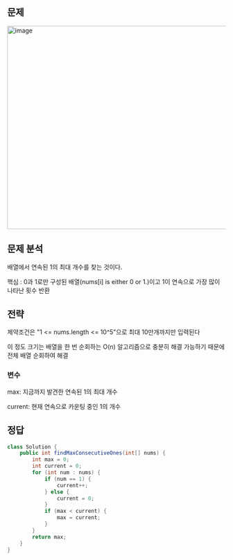 ## 문제
<img width="911" height="469" alt="image" src="https://github.com/user-attachments/assets/922b76f6-1df0-45ec-8c14-2da1ff8deea8" />

## 문제 분석
<p>배열에서 연속된 1의 최대 개수를 찾는 것이다.</p>
<p>핵심 : 0과 1로만 구성된 배열(nums[i] is either 0 or 1.)이고 1이 연속으로 가장 많이 나타난 횟수 반환</p>

## 전략
<p>제약조건은 "1 <= nums.length <= 10^5"으로 최대 10만개까지만 입력된다</p>
<p>이 정도 크기는 배열을 한 번 순회하는 O(n) 알고리즘으로 충분히 해결 가능하기 때문에 전체 배열 순회하여 해결</p>

### 변수
<p>max: 지금까지 발견한 연속된 1의 최대 개수</p>
<p>current: 현재 연속으로 카운팅 중인 1의 개수</p>

## 정답
```java
class Solution {
    public int findMaxConsecutiveOnes(int[] nums) {
        int max = 0;
        int current = 0;
        for (int num : nums) {
            if (num == 1) {
                current++;
            } else {
                current = 0;
            }
            if (max < current) {
                max = current;
            }
        }
        return max;
    }
}
```

